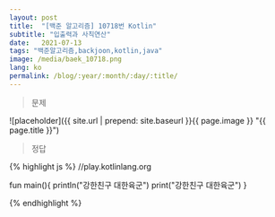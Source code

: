 ```yaml
---
layout: post
title:  "[백준 알고리즘] 10718번 Kotlin"
subtitle: "입출력과 사칙연산"
date:   2021-07-13
tags: "백준알고리즘,backjoon,kotlin,java"
image: /media/baek_10718.png
lang: ko
permalink: /blog/:year/:month/:day/:title/
---
```

> 문제

![placeholder]({{ site.url | prepend: site.baseurl }}{{ page.image }} "{{ page.title }}")

> 정답

{% highlight js %}
//play.kotlinlang.org

fun main(){
    println("강한친구 대한육군")
    print("강한친구 대한육군")
}

{% endhighlight %}
